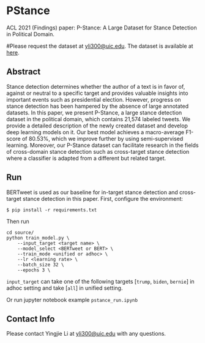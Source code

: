 # PStance

ACL 2021 (Findings) paper: P-Stance: A Large Dataset for Stance Detection in Political Domain.

#Please request the dataset at yli300@uic.edu.
The dataset is available at [here](https://drive.google.com/drive/folders/1so8lY1XKpnhUtTvb15edEz6aeHt7CSuh?usp=sharing).

## Abstract

Stance detection determines whether the author of a text is in favor of, against or neutral to a specific target and provides valuable insights into important events such as presidential election. However, progress on stance detection has been hampered by the absence of large annotated datasets. In this paper, we present P-Stance, a large stance detection dataset in the political domain, which contains 21,574 labeled tweets. We provide a detailed description of the newly created dataset and develop deep learning models on it. Our best model achieves a macro-average F1-score of 80.53%, which we improve further by using semi-supervised learning. Moreover, our P-Stance dataset can facilitate research in the fields of cross-domain stance detection such as cross-target stance detection where a classifier is adapted from a different but related target.

## Run

BERTweet is used as our baseline for in-target stance detection and cross-target stance detection in this paper. First, configure the environment:
```
$ pip install -r requirements.txt
```
Then run
```
cd source/
python train_model.py \
    --input_target <target name> \
    --model_select <BERTweet or BERT> \
    --train_mode <unified or adhoc> \
    --lr <learning rate> \
    --batch_size 32 \
    --epochs 3 \
```
`input_target` can take one of the following targets [`trump`, `biden`, `bernie`] in adhoc setting and take [`all`] in unified setting.

Or run jupyter notebook example `pstance_run.ipynb`

## Contact Info

Please contact Yingjie Li at yli300@uic.edu with any questions.


 
